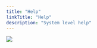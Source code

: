 ```yaml
---
title: "Help"
linkTitle: "Help"
description: "System level help"
---
```


<img src="/images/work-in-progress.jpg">
